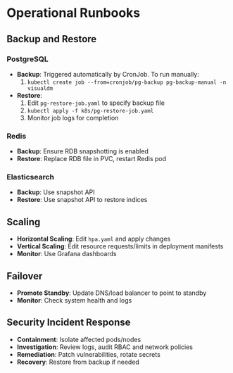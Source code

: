 # Operational Runbooks

## Backup and Restore
### PostgreSQL
- **Backup**: Triggered automatically by CronJob. To run manually:
  1. `kubectl create job --from=cronjob/pg-backup pg-backup-manual -n visualdm`
- **Restore**:
  1. Edit `pg-restore-job.yaml` to specify backup file
  2. `kubectl apply -f k8s/pg-restore-job.yaml`
  3. Monitor job logs for completion

### Redis
- **Backup**: Ensure RDB snapshotting is enabled
- **Restore**: Replace RDB file in PVC, restart Redis pod

### Elasticsearch
- **Backup**: Use snapshot API
- **Restore**: Use snapshot API to restore indices

## Scaling
- **Horizontal Scaling**: Edit `hpa.yaml` and apply changes
- **Vertical Scaling**: Edit resource requests/limits in deployment manifests
- **Monitor**: Use Grafana dashboards

## Failover
- **Promote Standby**: Update DNS/load balancer to point to standby
- **Monitor**: Check system health and logs

## Security Incident Response
- **Containment**: Isolate affected pods/nodes
- **Investigation**: Review logs, audit RBAC and network policies
- **Remediation**: Patch vulnerabilities, rotate secrets
- **Recovery**: Restore from backup if needed 